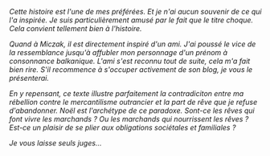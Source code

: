 *Cette histoire est l'une de mes préférées. Et je n'ai aucun souvenir de ce qui l'a inspirée. Je suis particulièrement amusé par le fait que le titre choque. Cela convient tellement bien à l'histoire.*

*Quand à Miczak, il est directement inspiré d'un ami. J'ai poussé le vice de la ressemblance jusqu'à affubler mon personnage d'un prénom à consonnance balkanique. L'ami s'est reconnu tout de suite, cela m'a fait bien rire. S'il recommence à s'occuper activement de son blog, je vous le présenterai.*

*En y repensant, ce texte illustre parfaitement la contradiciton entre ma rébellion contre le mercantilisme outrancier et la part de rêve que je refuse d'abandonner. Noël est l'archétype de ce paradoxe. Sont-ce les rêves qui font vivre les marchands ? Ou les marchands qui nourrissent les rêves ? Est-ce un plaisir de se plier aux obligations sociétales et familiales ?*

*Je vous laisse seuls juges…*


